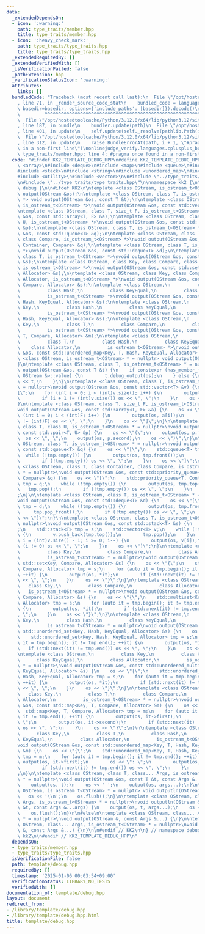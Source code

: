```yaml
---
data:
  _extendedDependsOn:
  - icon: ':warning:'
    path: type_traits/member.hpp
    title: type_traits/member.hpp
  - icon: ':heavy_check_mark:'
    path: type_traits/type_traits.hpp
    title: type_traits/type_traits.hpp
  _extendedRequiredBy: []
  _extendedVerifiedWith: []
  _isVerificationFailed: false
  _pathExtension: hpp
  _verificationStatusIcon: ':warning:'
  attributes:
    links: []
  bundledCode: "Traceback (most recent call last):\n  File \"/opt/hostedtoolcache/Python/3.12.0/x64/lib/python3.12/site-packages/onlinejudge_verify/documentation/build.py\"\
    , line 71, in _render_source_code_stat\n    bundled_code = language.bundle(stat.path,\
    \ basedir=basedir, options={'include_paths': [basedir]}).decode()\n          \
    \         ^^^^^^^^^^^^^^^^^^^^^^^^^^^^^^^^^^^^^^^^^^^^^^^^^^^^^^^^^^^^^^^^^^^^^^^^^^^^^^^^^\n\
    \  File \"/opt/hostedtoolcache/Python/3.12.0/x64/lib/python3.12/site-packages/onlinejudge_verify/languages/cplusplus.py\"\
    , line 187, in bundle\n    bundler.update(path)\n  File \"/opt/hostedtoolcache/Python/3.12.0/x64/lib/python3.12/site-packages/onlinejudge_verify/languages/cplusplus_bundle.py\"\
    , line 401, in update\n    self.update(self._resolve(pathlib.Path(included), included_from=path))\n\
    \  File \"/opt/hostedtoolcache/Python/3.12.0/x64/lib/python3.12/site-packages/onlinejudge_verify/languages/cplusplus_bundle.py\"\
    , line 312, in update\n    raise BundleErrorAt(path, i + 1, \"#pragma once found\
    \ in a non-first line\")\nonlinejudge_verify.languages.cplusplus_bundle.BundleErrorAt:\
    \ type_traits/member.hpp: line 4: #pragma once found in a non-first line\n"
  code: "#ifndef KK2_TEMPLATE_DEBUG_HPP\n#define KK2_TEMPLATE_DEBUG_HPP 1\n\n#include\
    \ <array>\n#include <deque>\n#include <map>\n#include <queue>\n#include <set>\n\
    #include <stack>\n#include <string>\n#include <unordered_map>\n#include <unordered_set>\n\
    #include <utility>\n#include <vector>\n\n#include \"../type_traits/member.hpp\"\
    \n#include \"../type_traits/type_traits.hpp\"\n\nnamespace kk2 {\n\nnamespace\
    \ debug {\n\n#ifdef KK2\n\ntemplate <class OStream, is_ostream_t<OStream> *> void\
    \ output(OStream &os);\n\ntemplate <class OStream, class T, is_ostream_t<OStream>\
    \ *> void output(OStream &os, const T &t);\n\ntemplate <class OStream, class T,\
    \ is_ostream_t<OStream> *>\nvoid output(OStream &os, const std::vector<T> &v);\n\
    \ntemplate <class OStream, class T, size_t F, is_ostream_t<OStream> *>\nvoid output(OStream\
    \ &os, const std::array<T, F> &a);\n\ntemplate <class OStream, class T, class\
    \ U, is_ostream_t<OStream> *>\nvoid output(OStream &os, const std::pair<T, U>\
    \ &p);\n\ntemplate <class OStream, class T, is_ostream_t<OStream> *>\nvoid output(OStream\
    \ &os, const std::queue<T> &q);\n\ntemplate <class OStream, class T, class Container,\
    \ class Compare, is_ostream_t<OStream> *>\nvoid output(OStream &os, const std::priority_queue<T,\
    \ Container, Compare> &q);\n\ntemplate <class OStream, class T, is_ostream_t<OStream>\
    \ *>\nvoid output(OStream &os, const std::deque<T> &d);\n\ntemplate <class OStream,\
    \ class T, is_ostream_t<OStream> *>\nvoid output(OStream &os, const std::stack<T>\
    \ &s);\n\ntemplate <class OStream, class Key, class Compare, class Allocator,\
    \ is_ostream_t<OStream> *>\nvoid output(OStream &os, const std::set<Key, Compare,\
    \ Allocator> &s);\n\ntemplate <class OStream, class Key, class Compare, class\
    \ Allocator, is_ostream_t<OStream> *>\nvoid output(OStream &os, const std::multiset<Key,\
    \ Compare, Allocator> &s);\n\ntemplate <class OStream,\n          class Key,\n\
    \          class Hash,\n          class KeyEqual,\n          class Allocator,\n\
    \          is_ostream_t<OStream> *>\nvoid output(OStream &os, const std::unordered_set<Key,\
    \ Hash, KeyEqual, Allocator> &s);\n\ntemplate <class OStream,\n          class\
    \ Key,\n          class Hash,\n          class KeyEqual,\n          class Allocator,\n\
    \          is_ostream_t<OStream> *>\nvoid output(OStream &os, const std::unordered_multiset<Key,\
    \ Hash, KeyEqual, Allocator> &s);\n\ntemplate <class OStream,\n          class\
    \ Key,\n          class T,\n          class Compare,\n          class Allocator,\n\
    \          is_ostream_t<OStream> *>\nvoid output(OStream &os, const std::map<Key,\
    \ T, Compare, Allocator> &m);\n\ntemplate <class OStream,\n          class Key,\n\
    \          class T,\n          class Hash,\n          class KeyEqual,\n      \
    \    class Allocator,\n          is_ostream_t<OStream> *>\nvoid output(OStream\
    \ &os, const std::unordered_map<Key, T, Hash, KeyEqual, Allocator> &m);\n\ntemplate\
    \ <class OStream, is_ostream_t<OStream> * = nullptr> void output(OStream &) {\n\
    }\n\ntemplate <class OStream, class T, is_ostream_t<OStream> * = nullptr>\nvoid\
    \ output(OStream &os, const T &t) {\n    if constexpr (has_member_func_debug_output<T,\
    \ OStream &>::value) {\n        t.debug_output(os);\n    } else {\n        os\
    \ << t;\n    }\n}\n\ntemplate <class OStream, class T, is_ostream_t<OStream> *\
    \ = nullptr>\nvoid output(OStream &os, const std::vector<T> &v) {\n    os << \"\
    [\";\n    for (int i = 0; i < (int)v.size(); i++) {\n        output(os, v[i]);\n\
    \        if (i + 1 != (int)v.size()) os << \", \";\n    }\n    os << \"]\";\n\
    }\n\ntemplate <class OStream, class T, size_t F, is_ostream_t<OStream> * = nullptr>\n\
    void output(OStream &os, const std::array<T, F> &a) {\n    os << \"[\";\n    for\
    \ (int i = 0; i < (int)F; i++) {\n        output(os, a[i]);\n        if (i + 1\
    \ != (int)F) os << \", \";\n    }\n    os << \"]\";\n}\n\ntemplate <class OStream,\
    \ class T, class U, is_ostream_t<OStream> * = nullptr>\nvoid output(OStream &os,\
    \ const std::pair<T, U> &p) {\n    os << \"(\";\n    output(os, p.first);\n  \
    \  os << \", \";\n    output(os, p.second);\n    os << \")\";\n}\n\ntemplate <class\
    \ OStream, class T, is_ostream_t<OStream> * = nullptr>\nvoid output(OStream &os,\
    \ const std::queue<T> &q) {\n    os << \"[\";\n    std::queue<T> tmp = q;\n  \
    \  while (!tmp.empty()) {\n        output(os, tmp.front());\n        tmp.pop();\n\
    \        if (!tmp.empty()) os << \", \";\n    }\n    os << \"]\";\n}\n\ntemplate\
    \ <class OStream, class T, class Container, class Compare, is_ostream_t<OStream>\
    \ * = nullptr>\nvoid output(OStream &os, const std::priority_queue<T, Container,\
    \ Compare> &q) {\n    os << \"[\";\n    std::priority_queue<T, Container, Compare>\
    \ tmp = q;\n    while (!tmp.empty()) {\n        output(os, tmp.top());\n     \
    \   tmp.pop();\n        if (!tmp.empty()) os << \", \";\n    }\n    os << \"]\"\
    ;\n}\n\ntemplate <class OStream, class T, is_ostream_t<OStream> * = nullptr>\n\
    void output(OStream &os, const std::deque<T> &d) {\n    os << \"[\";\n    std::deque<T>\
    \ tmp = d;\n    while (!tmp.empty()) {\n        output(os, tmp.front());\n   \
    \     tmp.pop_front();\n        if (!tmp.empty()) os << \", \";\n    }\n    os\
    \ << \"]\";\n}\n\ntemplate <class OStream, class T, is_ostream_t<OStream> * =\
    \ nullptr>\nvoid output(OStream &os, const std::stack<T> &s) {\n    os << \"[\"\
    ;\n    std::stack<T> tmp = s;\n    std::vector<T> v;\n    while (!tmp.empty())\
    \ {\n        v.push_back(tmp.top());\n        tmp.pop();\n    }\n    for (int\
    \ i = (int)v.size() - 1; i >= 0; i--) {\n        output(os, v[i]);\n        if\
    \ (i != 0) os << \", \";\n    }\n    os << \"]\";\n}\n\ntemplate <class OStream,\n\
    \          class Key,\n          class Compare,\n          class Allocator,\n\
    \          is_ostream_t<OStream> * = nullptr>\nvoid output(OStream &os, const\
    \ std::set<Key, Compare, Allocator> &s) {\n    os << \"{\";\n    std::set<Key,\
    \ Compare, Allocator> tmp = s;\n    for (auto it = tmp.begin(); it != tmp.end();\
    \ ++it) {\n        output(os, *it);\n        if (std::next(it) != tmp.end()) os\
    \ << \", \";\n    }\n    os << \"}\";\n}\n\ntemplate <class OStream,\n       \
    \   class Key,\n          class Compare,\n          class Allocator,\n       \
    \   is_ostream_t<OStream> * = nullptr>\nvoid output(OStream &os, const std::multiset<Key,\
    \ Compare, Allocator> &s) {\n    os << \"{\";\n    std::multiset<Key, Compare,\
    \ Allocator> tmp = s;\n    for (auto it = tmp.begin(); it != tmp.end(); ++it)\
    \ {\n        output(os, *it);\n        if (std::next(it) != tmp.end()) os << \"\
    , \";\n    }\n    os << \"}\";\n}\n\ntemplate <class OStream,\n          class\
    \ Key,\n          class Hash,\n          class KeyEqual,\n          class Allocator,\n\
    \          is_ostream_t<OStream> * = nullptr>\nvoid output(OStream &os, const\
    \ std::unordered_set<Key, Hash, KeyEqual, Allocator> &s) {\n    os << \"{\";\n\
    \    std::unordered_set<Key, Hash, KeyEqual, Allocator> tmp = s;\n    for (auto\
    \ it = tmp.begin(); it != tmp.end(); ++it) {\n        output(os, *it);\n     \
    \   if (std::next(it) != tmp.end()) os << \", \";\n    }\n    os << \"}\";\n}\n\
    \ntemplate <class OStream,\n          class Key,\n          class Hash,\n    \
    \      class KeyEqual,\n          class Allocator,\n          is_ostream_t<OStream>\
    \ * = nullptr>\nvoid output(OStream &os, const std::unordered_multiset<Key, Hash,\
    \ KeyEqual, Allocator> &s) {\n    os << \"{\";\n    std::unordered_multiset<Key,\
    \ Hash, KeyEqual, Allocator> tmp = s;\n    for (auto it = tmp.begin(); it != tmp.end();\
    \ ++it) {\n        output(os, *it);\n        if (std::next(it) != tmp.end()) os\
    \ << \", \";\n    }\n    os << \"}\";\n}\n\ntemplate <class OStream,\n       \
    \   class Key,\n          class T,\n          class Compare,\n          class\
    \ Allocator,\n          is_ostream_t<OStream> * = nullptr>\nvoid output(OStream\
    \ &os, const std::map<Key, T, Compare, Allocator> &m) {\n    os << \"{\";\n  \
    \  std::map<Key, T, Compare, Allocator> tmp = m;\n    for (auto it = tmp.begin();\
    \ it != tmp.end(); ++it) {\n        output(os, it->first);\n        os << \":\
    \ \";\n        output(os, it->second);\n        if (std::next(it) != tmp.end())\
    \ os << \", \";\n    }\n    os << \"}\";\n}\n\ntemplate <class OStream,\n    \
    \      class Key,\n          class T,\n          class Hash,\n          class\
    \ KeyEqual,\n          class Allocator,\n          is_ostream_t<OStream> * = nullptr>\n\
    void output(OStream &os, const std::unordered_map<Key, T, Hash, KeyEqual, Allocator>\
    \ &m) {\n    os << \"{\";\n    std::unordered_map<Key, T, Hash, KeyEqual, Allocator>\
    \ tmp = m;\n    for (auto it = tmp.begin(); it != tmp.end(); ++it) {\n       \
    \ output(os, it->first);\n        os << \": \";\n        output(os, it->second);\n\
    \        if (std::next(it) != tmp.end()) os << \", \";\n    }\n    os << \"}\"\
    ;\n}\n\ntemplate <class OStream, class T, class... Args, is_ostream_t<OStream>\
    \ * = nullptr>\nvoid output(OStream &os, const T &t, const Args &...args) {\n\
    \    output(os, t);\n    os << ' ';\n    output(os, args...);\n}\n\ntemplate <class\
    \ OStream, is_ostream_t<OStream> * = nullptr> void outputln(OStream &os) {\n \
    \   os << '\\n';\n    os.flush();\n}\n\ntemplate <class OStream, class T, class...\
    \ Args, is_ostream_t<OStream> * = nullptr>\nvoid outputln(OStream &os, const T\
    \ &t, const Args &...args) {\n    output(os, t, args...);\n    os << '\\n';\n\
    \    os.flush();\n}\n\n#else\n\ntemplate <class OStream, class... Args, is_ostream_t<OStream>\
    \ * = nullptr>\nvoid output(OStream &, const Args &...) {\n}\n\ntemplate <class\
    \ OStream, class... Args, is_ostream_t<OStream> * = nullptr>\nvoid outputln(OStream\
    \ &, const Args &...) {\n}\n\n#endif // KK2\n\n} // namespace debug\n\n} // namespace\
    \ kk2\n\n#endif // KK2_TEMPLATE_DEBUG_HPP\n"
  dependsOn:
  - type_traits/member.hpp
  - type_traits/type_traits.hpp
  isVerificationFile: false
  path: template/debug.hpp
  requiredBy: []
  timestamp: '2025-01-06 00:03:54+09:00'
  verificationStatus: LIBRARY_NO_TESTS
  verifiedWith: []
documentation_of: template/debug.hpp
layout: document
redirect_from:
- /library/template/debug.hpp
- /library/template/debug.hpp.html
title: template/debug.hpp
---
```

